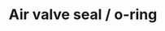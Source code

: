 ---
title: "Air valve seal / o-ring"
price: "TBA"
desc: "Opis nije dostupan"
img_path: "/assets/img/A.MIG-8637.jpg"
brand: AMMO
available: true
cat: "tools"
subcat: "AIRBRUSH SPARE PARTS"
subsubcat: "SS"
---